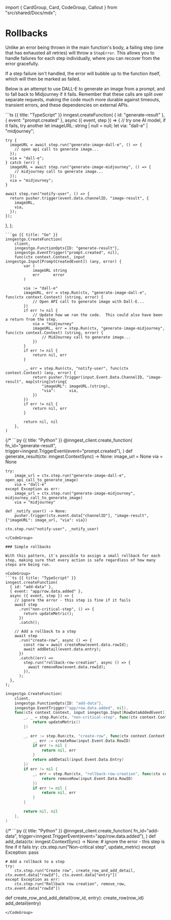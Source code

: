 import { CardGroup, Card, CodeGroup, Callout } from "src/shared/Docs/mdx";

# Rollbacks

Unlike an error being thrown in the main function's body, a failing step (one that has exhausted all retries) will throw a `StepError`. This allows you to handle failures for each step individually, where you can recover from the error gracefully.

If a step failure isn't handled, the error will bubble up to the function itself, which will then be marked as failed.

Below is an attempt to use DALL-E to generate an image from a prompt, and to fall back to Midjourney if it fails. Remember that these calls are split over separate requests, making the code much more durable against timeouts, transient errors, and these dependencies on external APIs.

<CodeGroup>
```ts {{ title: "TypeScript" }}
inngest.createFunction(
  { id: "generate-result" },
  { event: "prompt.created" },
  async ({ event, step }) => {
    // try one AI model, if it fails, try another
    let imageURL: string | null = null;
    let via: "dall-e" | "midjourney";

    try {
      imageURL = await step.run("generate-image-dall-e", () => {
        // open api call to generate image...
      });
      via = "dall-e";
    } catch (err) {
      imageURL = await step.run("generate-image-midjourney", () => {
        // midjourney call to generate image...
      });
      via = "midjourney";
    }

    await step.run("notify-user", () => {
      return pusher.trigger(event.data.channelID, "image-result", {
        imageURL,
        via,
      });
    });
  },
);
```
```go {{ title: "Go" }}
inngestgo.CreateFunction(
	client,
	inngestgo.FunctionOpts{ID: "generate-result"},
	inngestgo.EventTrigger("prompt.created", nil),
	func(ctx context.Context, input inngestgo.Input[PromptCreatedEvent]) (any, error) {
		var (
			imageURL string
			err      error
		)

		via := "dall-e"
		imageURL, err = step.Run(ctx, "generate-image-dall-e", func(ctx context.Context) (string, error) {
			// Open API call to generate image with Dall-E...
		})
		if err != nil {
			// Update how we ran the code.  This could also have been a return from the step.
			via = "midjourney"
			imageURL, err = step.Run(ctx, "generate-image-midjourney", func(ctx context.Context) (string, error) {
				// MidJourney call to generate image...
			})
		}
		if err != nil {
			return nil, err
		}

		_, err = step.Run(ctx, "notify-user", func(ctx context.Context) (any, error) {
			return pusher.Trigger(input.Event.Data.ChannelID, "image-result", map[string]string{
				"imageURL": imageURL.(string),
				"via":      via,
			})
		})
		if err != nil {
			return nil, err
		}

		return nil, nil
	},
)
```
{/* ```py {{ title: "Python" }}
@inngest_client.create_function(
    fn_id="generate-result",
    trigger=inngest.TriggerEvent(event="prompt.created"),
)
def generate_result(ctx: inngest.ContextSync) -> None:
    image_url = None
    via = None

    try:
        image_url = ctx.step.run("generate-image-dall-e", open_api_call_to_generate_image)
        via = "dall-e"
    except Exception as err:
        image_url = ctx.step.run("generate-image-midjourney", midjourney_call_to_generate_image)
        via = "midjourney"

    def _notify_user() -> None:
        pusher.trigger(ctx.event.data["channelID"], "image-result", {"imageURL": image_url, "via": via})

    ctx.step.run("notify-user", _notify_user)
``` */}
</CodeGroup>

### Simple rollbacks

With this pattern, it's possible to assign a small rollback for each step, making sure that every action is safe regardless of how many steps are being run.

<CodeGroup>
```ts {{ title: "TypeScript" }}
inngest.createFunction(
  { id: "add-data" },
  { event: "app/row.data.added" },
  async ({ event, step }) => {
    // ignore the error - this step is fine if it fails
    await step
      .run("non-critical-step", () => {
        return updateMetric();
      })
      .catch();

    // Add a rollback to a step
    await step
      .run("create-row", async () => {
        const row = await createRow(event.data.rowId);
        await addDetail(event.data.entry);
      })
      .catch((err) =>
        step.run("rollback-row-creation", async () => {
          await removeRow(event.data.rowId);
        }),
      );
  },
);
```
```go {{ title: "Go" }}
inngestgo.CreateFunction(
	client,
	inngestgo.FunctionOpts{ID: "add-data"},
	inngestgo.EventTrigger("app/row.data.added", nil),
	func(ctx context.Context, input inngestgo.Input[RowDataAddedEvent]) (any, error) {
		_, _ = step.Run(ctx, "non-critical-step", func(ctx context.Context) (any, error) {
			return updateMetric()
		})

		_, err := step.Run(ctx, "create-row", func(ctx context.Context) (any, error) {
			_, err := createRow(input.Event.Data.RowID)
			if err != nil {
				return nil, err
			}
			return addDetail(input.Event.Data.Entry)
		})
		if err != nil {
			_, err = step.Run(ctx, "rollback-row-creation", func(ctx context.Context) (any, error) {
				return removeRow(input.Event.Data.RowID)
			})
			if err != nil {
				return nil, err
			}
		}

		return nil, nil
	},
)
```
{/* ```py {{ title: "Python" }}
@inngest_client.create_function(
    fn_id="add-data",
    trigger=inngest.TriggerEvent(event="app/row.data.added"),
)
def add_data(ctx: inngest.ContextSync) -> None:
    # ignore the error - this step is fine if it fails
    try:
        ctx.step.run("Non-critical step", update_metric)
    except Exception:
        pass

    # Add a rollback to a step
    try:
        ctx.step.run("Create row", create_row_and_add_detail, ctx.event.data["rowId"], ctx.event.data["entry"])
    except Exception as err:
        ctx.step.run("Rollback row creation", remove_row, ctx.event.data["rowId"])

def create_row_and_add_detail(row_id, entry):
    create_row(row_id)
    add_detail(entry)
``` */}
</CodeGroup>